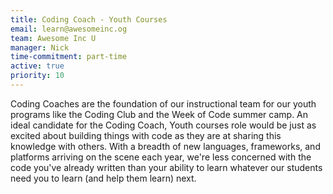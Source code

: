 ```yaml
---
title: Coding Coach - Youth Courses
email: learn@awesomeinc.og
team: Awesome Inc U
manager: Nick
time-commitment: part-time
active: true
priority: 10
---
```

Coding Coaches are the foundation of our instructional team for our youth programs like the Coding Club and the Week of Code summer camp. An ideal candidate for the Coding Coach, Youth courses role would be just as excited about building things with code as they are at sharing this knowledge with others. With a breadth of new languages, frameworks, and platforms arriving on the scene each year, we're less concerned with the code you've already written than your ability to learn whatever our students need you to learn (and help them learn) next.
